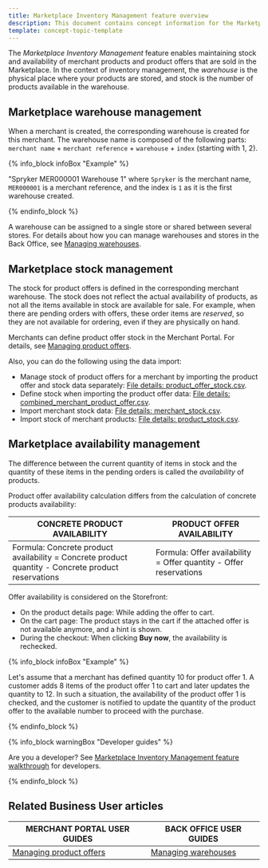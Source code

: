 ```yaml
---
title: Marketplace Inventory Management feature overview
description: This document contains concept information for the Marketplace Products feature.
template: concept-topic-template
---
```


The *Marketplace Inventory Management* feature enables maintaining stock and availability of merchant products and product offers that are sold in the Marketplace.
In the context of inventory management, the *warehouse* is the physical place where your products are stored, and stock is the number of products available in the warehouse.

## Marketplace warehouse management

When a merchant is created, the corresponding warehouse is created for this merchant. The warehouse name is composed of the following parts: `merchant name` + `merchant reference` + `warehouse` + `index` (starting with 1, 2).

{% info_block infoBox "Example" %}

"Spryker MER000001 Warehouse 1" where `Spryker` is the merchant name, `MER000001` is a merchant reference, and the index is `1` as it is the first warehouse created.

{% endinfo_block %}

A warehouse can be assigned to a single store or shared between several stores. For details about how you can manage warehouses and stores in the Back Office, see [Managing warehouses](/docs/scos/user/back-office-user-guides/{{page.version}}/administration/warehouses/managing-warehouses.html).

## Marketplace stock management

The stock for product offers is defined in the corresponding merchant warehouse. The stock does not reflect the actual availability of products, as not all the items available in stock are available for sale. For example, when there are pending orders with offers, these order items are *reserved*, so they are not available for ordering, even if they are physically on hand.

Merchants can define product offer stock in the Merchant Portal. For details, see [Managing product offers](/docs/marketplace/user/merchant-portal-user-guides/{{page.version}}/offers/managing-product-offers.html).

Also, you can do the following using the data import:
* Manage stock of product offers for a merchant by importing the product offer and stock data separately: [File details: product_offer_stock.csv](/docs/marketplace/dev/data-import/{{page.version}}/file-details-product-offer-stock.csv.html).
* Define stock when importing the product offer data: [File details: combined_merchant_product_offer.csv](/docs/marketplace/dev/data-import/{{page.version}}/file-details-combined-merchant-product-offer.csv.html).
* Import merchant stock data: [File details: merchant_stock.csv](/docs/marketplace/dev/data-import/{{page.version}}/file-details-merchant-stock.csv.html).
* Import stock of merchant products: [File details: product_stock.csv](/docs/scos/dev/data-import/{{page.version}}/data-import-categories/catalog-setup/stocks/file-details-product-stock.csv.html).

## Marketplace availability management

The difference between the current quantity of items in stock and the quantity of these items in the pending orders is called the *availability* of products.

Product offer availability calculation differs from the calculation of concrete products availability:

| CONCRETE PRODUCT AVAILABILITY   | PRODUCT OFFER AVAILABILITY   |
| --------------------- | ------------------------ |
| Formula: Concrete product availability = Concrete product quantity - Concrete product reservations | Formula: Offer availability = Offer quantity - Offer reservations |

Offer availability is considered on the Storefront: 
* On the product details page: While adding the offer to cart.
* On the cart page: The product stays in the cart if the attached offer is not available anymore, and a hint is shown.
* During the checkout: When clicking **Buy now**, the availability is rechecked.

{% info_block infoBox "Example" %}

Let's assume that a merchant has defined quantity 10 for product offer 1. A customer adds 8 items of the product offer 1 to cart and later updates the quantity to 12. In such a situation, the availability of the product offer 1 is checked, and the customer is notified to update the quantity of the product offer to the available number to proceed with the purchase. 

{% endinfo_block %}

{% info_block warningBox "Developer guides" %}

Are you a developer? See [Marketplace Inventory Management feature walkthrough](/docs/marketplace/dev/feature-walkthroughs/{{page.version}}/marketplace-inventory-management-feature-walkthrough.html) for developers.

{% endinfo_block %}

## Related Business User articles

| MERCHANT PORTAL USER GUIDES | BACK OFFICE USER GUIDES |
| --------------------------- | ----------------------- |
| [Managing product offers](/docs/marketplace/user/merchant-portal-user-guides/{{page.version}}/offers/managing-product-offers.html) | [Managing warehouses](/docs/scos/user/back-office-user-guides/{{page.version}}/administration/warehouses/managing-warehouses.html) <!--- UPDATE LINK--> |
